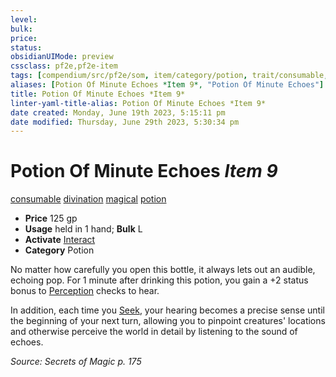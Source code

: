 ```yaml
---
level:
bulk:
price:
status:
obsidianUIMode: preview
cssclass: pf2e,pf2e-item
tags: [compendium/src/pf2e/som, item/category/potion, trait/consumable, trait/divination, trait/magical, trait/potion]
aliases: [Potion Of Minute Echoes *Item 9*, "Potion Of Minute Echoes"]
title: Potion Of Minute Echoes *Item 9*
linter-yaml-title-alias: Potion Of Minute Echoes *Item 9*
date created: Monday, June 19th 2023, 5:15:11 pm
date modified: Thursday, June 29th 2023, 5:30:34 pm
---
```


# Potion Of Minute Echoes *Item 9*

[consumable](rules/traits/consumable.md) [divination](rules/traits/divination.md) [magical](rules/traits/magical.md) [potion](rules/traits/potion.md)  

- **Price** 125 gp
- **Usage** held in 1 hand; **Bulk** L
- **Activate** [Interact](rules/actions/interact.md)
- **Category** Potion

No matter how carefully you open this bottle, it always lets out an audible, echoing pop. For 1 minute after drinking this potion, you gain a +2 status bonus to [Perception](compendium/skills.md#Perception) checks to hear.

In addition, each time you [Seek](rules/actions/seek.md), your hearing becomes a precise sense until the beginning of your next turn, allowing you to pinpoint creatures' locations and otherwise perceive the world in detail by listening to the sound of echoes.

*Source: Secrets of Magic p. 175*
